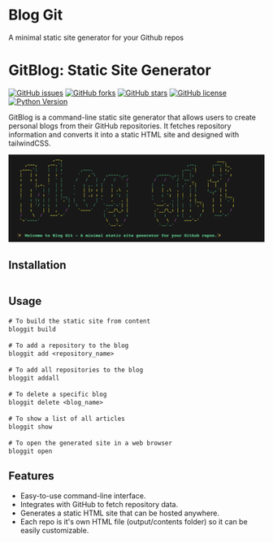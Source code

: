 
# Blog Git
A minimal static site generator for your Github repos


# GitBlog: Static Site Generator

[![GitHub issues](https://img.shields.io/github/issues/YourUsername/YourRepository)](https://github.com/YourUsername/YourRepository/issues)
[![GitHub forks](https://img.shields.io/github/forks/YourUsername/YourRepository)](https://github.com/YourUsername/YourRepository/network)
[![GitHub stars](https://img.shields.io/github/stars/YourUsername/YourRepository)](https://github.com/YourUsername/YourRepository/stargazers)
[![GitHub license](https://img.shields.io/github/license/YourUsername/YourRepository)](https://github.com/YourUsername/YourRepository/blob/master/LICENSE)
[![Python Version](https://img.shields.io/badge/python-3.x-blue.svg)]()

GitBlog is a command-line static site generator that allows users to create personal blogs from their GitHub repositories. It fetches repository information and converts it into a static HTML site and designed with tailwindCSS.

[![bloggit](bloggit.png)]()




## Installation

```bash
```


## Usage 
```
# To build the static site from content
bloggit build

# To add a repository to the blog
bloggit add <repository_name>

# To add all repositories to the blog
bloggit addall

# To delete a specific blog
bloggit delete <blog_name>

# To show a list of all articles
bloggit show

# To open the generated site in a web browser
bloggit open
```


## Features 

- Easy-to-use command-line interface.
- Integrates with GitHub to fetch repository data.
- Generates a static HTML site that can be hosted anywhere.
- Each repo is it's own HTML file (output/contents folder) so it can be easily customizable.

